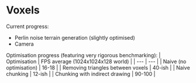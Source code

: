# Voxels

Current progress:
- Perlin noise terrain generation (slightly optimised)
- Camera

Optimisation progress (featuring very rigorous benchmarking):
| Optimisation                      | FPS average (1024x1024x128 world) |
| ---                               | --- |
| Naive (no optimisation)           | 16-18 |
| Removing triangles between voxels | 40-ish |
| Naive chunking                    | 12-ish |
| Chunking with indirect drawing    | 90-100 |

